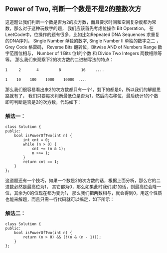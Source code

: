 ## Power of Two, 判断一个数是不是2的整数次方

这道题让我们判断一个数是否为2的次方数，而且要求时间和空间复杂度都为常数，那么对于这种玩数字的题，
我们应该首先考虑位操作 Bit Operation。
在LeetCode中，位操作的题有很多，比如比如Repeated DNA Sequences 求重复的DNA序列， 
Single Number 单独的数字,   Single Number II 单独的数字之二 ，
 Grey Code 格雷码， Reverse Bits 翻转位，Bitwise AND of Numbers Range 数字范围位相与，
 Number of 1 Bits 位1的个数 和 Divide Two Integers 两数相除等等。
 那么我们来观察下2的次方数的二进制写法的特点：
```
1     2       4         8         16 　　....

1    10    100    1000    10000　....
```

那么我们很容易看出来2的次方数都只有一个1，剩下的都是0，所以我们的解题思路就有了，
我们只要每次判断最低位是否为1，然后向右移位，最后统计1的个数即可判断是否是2的次方数，代码如下：

### 解法一：
```
class Solution {
public:
    bool isPowerOfTwo(int n) {
        int cnt = 0;
        while (n > 0) {
            cnt += (n & 1);
            n >>= 1;
        }
        return cnt == 1;
    } 
};
```
 

这道题还有一个技巧，如果一个数是2的次方数的话，根据上面分析，那么它的二进数必然是最高位为1，
其它都为0，那么如果此时我们减1的话，则最高位会降一位，其余为0的位现在都为变为1，
那么我们把两数相与，就会得到0，用这个性质也能来解题，而且只需一行代码就可以搞定，如下所示：

### 解法二：
```
class Solution {
public:
    bool isPowerOfTwo(int n) {
        return (n > 0) && (!(n & (n - 1)));
    } 
};
```